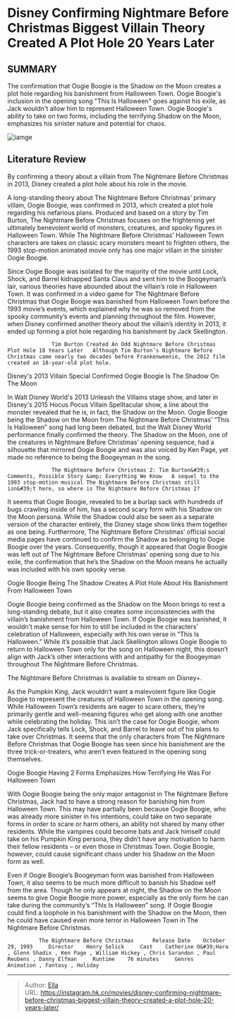 # Disney Confirming Nightmare Before Christmas Biggest Villain Theory Created A Plot Hole 20 Years Later


## SUMMARY 



  The confirmation that Oogie Boogie is the Shadow on the Moon creates a plot hole regarding his banishment from Halloween Town.   Oogie Boogie&#39;s inclusion in the opening song &#34;This Is Halloween&#34; goes against his exile, as Jack wouldn&#39;t allow him to represent Halloween Town.   Oogie Boogie&#39;s ability to take on two forms, including the terrifying Shadow on the Moon, emphasizes his sinister nature and potential for chaos.  

![iamge](https://static1.srcdn.com/wordpress/wp-content/uploads/2020/10/Nightmare-Before-Christmas-Poor-Jack.jpg)

## Literature Review

By confirming a theory about a villain from The Nightmare Before Christmas in 2013, Disney created a plot hole about his role in the movie.




A long-standing theory about The Nightmare Before Christmas’ primary villain, Oogie Boogie, was confirmed in 2013, which created a plot hole regarding his nefarious plans. Produced and based on a story by Tim Burton, The Nightmare Before Christmas focuses on the frightening yet ultimately benevolent world of monsters, creatures, and spooky figures in Halloween Town. While The Nightmare Before Christmas’ Halloween Town characters are takes on classic scary monsters meant to frighten others, the 1993 stop-motion animated movie only has one major villain in the sinister Oogie Boogie.




Since Oogie Boogie was isolated for the majority of the movie until Lock, Shock, and Barrel kidnapped Santa Claus and sent him to the Boogeyman’s lair, various theories have abounded about the villain’s role in Halloween Town. It was confirmed in a video game for The Nightmare Before Christmas that Oogie Boogie was banished from Halloween Town before the 1993 movie’s events, which explained why he was so removed from the spooky community’s events and planning throughout the film. However, when Disney confirmed another theory about the villain’s identity in 2013, it ended up forming a plot hole regarding his banishment by Jack Skellington.

                  Tim Burton Created An Odd Nightmare Before Christmas Plot Hole 18 Years Later   Although Tim Burton’s Nightmare Before Christmas came nearly two decades before Frankenweenie, the 2012 film created an 18-year-old plot hole.    


 Disney&#39;s 2013 Villain Special Confirmed Oogie Boogie Is The Shadow On The Moon 
         




In Walt Disney World&#39;s 2013 Unleash the Villains stage show, and later in Disney&#39;s 2015 Hocus Pocus Villain Spelltacular show, a line about the monster revealed that he is, in fact, the Shadow on the Moon. Oogie Boogie being the Shadow on the Moon from The Nightmare Before Christmas’ “This Is Halloween” song had long been debated, but the Walt Disney World performance finally confirmed the theory. The Shadow on the Moon, one of the creatures in Nightmare Before Christmas’ opening sequence, had a silhouette that mirrored Oogie Boogie and was also voiced by Ken Page, yet made no reference to being the Boogeyman in the song.

                  The Nightmare Before Christmas 2: Tim Burton&#39;s Comments, Possible Story &amp; Everything We Know   A sequel to the 1993 stop-motion musical The Nightmare Before Christmas still isn&#39;t here, so where is The Nightmare Before Christmas 2?   

It seems that Oogie Boogie, revealed to be a burlap sack with hundreds of bugs crawling inside of him, has a second scary form with his Shadow on the Moon persona. While the Shadow could also be seen as a separate version of the character entirely, the Disney stage show links them together as one being. Furthermore, The Nightmare Before Christmas’ official social media pages have continued to confirm the Shadow as belonging to Oogie Boogie over the years. Consequently, though it appeared that Oogie Boogie was left out of The Nightmare Before Christmas’ opening song due to his exile, the confirmation that he’s the Shadow on the Moon means he actually was included with his own spooky verse.






 Oogie Boogie Being The Shadow Creates A Plot Hole About His Banishment From Halloween Town 
          

Oogie Boogie being confirmed as the Shadow on the Moon brings to rest a long-standing debate, but it also creates some inconsistencies with the villain’s banishment from Halloween Town. If Oogie Boogie was banished, it wouldn’t make sense for him to still be included in the characters’ celebration of Halloween, especially with his own verse in “This Is Halloween.” While it’s possible that Jack Skellington allows Oogie Boogie to return to Halloween Town only for the song on Halloween night, this doesn’t align with Jack’s other interactions with and antipathy for the Boogeyman throughout The Nightmare Before Christmas.



The Nightmare Before Christmas is available to stream on Disney&#43;.







As the Pumpkin King, Jack wouldn’t want a malevolent figure like Oogie Boogie to represent the creatures of Halloween Town in the opening song. While Halloween Town’s residents are eager to scare others, they’re primarily gentle and well-meaning figures who get along with one another while celebrating the holiday. This isn’t the case for Oogie Boogie, whom Jack specifically tells Lock, Shock, and Barrel to leave out of his plans to take over Christmas. It seems that the only characters from The Nightmare Before Christmas that Oogie Boogie has seen since his banishment are the three trick-or-treaters, who aren’t even featured in the opening song themselves.



 Oogie Boogie Having 2 Forms Emphasizes How Terrifying He Was For Halloween Town 
          

With Oogie Boogie being the only major antagonist in The Nightmare Before Christmas, Jack had to have a strong reason for banishing him from Halloween Town. This may have partially been because Oogie Boogie, who was already more sinister in his intentions, could take on two separate forms in order to scare or harm others, an ability not shared by many other residents. While the vampires could become bats and Jack himself could take on his Pumpkin King persona, they didn’t have any motivation to harm their fellow residents – or even those in Christmas Town. Oogie Boogie, however, could cause significant chaos under his Shadow on the Moon form as well.




Even if Oogie Boogie’s Boogeyman form was banished from Halloween Town, it also seems to be much more difficult to banish his Shadow self from the area. Though he only appears at night, the Shadow on the Moon seems to give Oogie Boogie more power, especially as the only form he can take during the community’s “This Is Halloween” song. If Oogie Boogie could find a loophole in his banishment with the Shadow on the Moon, then he could have caused even more terror in Halloween Town in The Nightmare Before Christmas.

              The Nightmare Before Christmas      Release Date    October 29, 1993     Director    Henry Selick     Cast    Catherine O&#39;Hara , Glenn Shadix , Ken Page , William Hickey , Chris Sarandon , Paul Reubens , Danny Elfman     Runtime    76 minutes     Genres    Animation , Fantasy , Holiday      


---

> Author: [Ella](https://instagram.hk.cn/)  
> URL: https://instagram.hk.cn/movies/disney-confirming-nightmare-before-christmas-biggest-villain-theory-created-a-plot-hole-20-years-later/  

